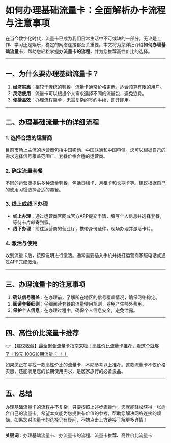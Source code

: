 # 如何办理基础流量卡：全面解析办卡流程与注意事项

在当今数字化时代，流量卡已成为我们日常生活中不可或缺的一部分。无论是工作、学习还是娱乐，稳定的网络连接都至关重要。本文将为您详细介绍**如何办理基础流量卡**，帮助您轻松掌握**办流量卡的流程**，并为您推荐高性价比的选择。

---

## 一、为什么要办理基础流量卡？

1. **经济实惠**：相较于传统的套餐，流量卡通常价格更低，适合预算有限的用户。
2. **灵活使用**：流量卡可以根据个人需求选择不同的流量包，避免浪费。
3. **便捷高效**：办理流程简单，无需复杂的签约手续，即开即用。

---

## 二、办理基础流量卡的详细流程

### 1. 选择合适的运营商
目前市场上主流的运营商包括中国移动、中国联通和中国电信。您可以根据自己的需求选择信号覆盖范围广、套餐价格合适的运营商。

### 2. 确定流量套餐
不同的运营商提供多种流量套餐，包括日租卡、月租卡和长期卡等。建议根据自己的使用习惯选择合适的套餐。

### 3. 线上或线下办理
- **线上办理**：通过运营商官网或官方APP提交申请，填写个人信息并选择套餐，等待卡片邮寄到家。
- **线下办理**：前往运营商的营业厅，携带身份证件，现场办理并激活卡片。

### 4. 激活与使用
收到流量卡后，按照说明进行激活。通常需要插入手机并拨打运营商客服电话或通过APP完成激活。

---

## 三、办理流量卡的注意事项

1. **确认信号覆盖**：在办理前，了解所在地区的信号覆盖情况，确保网络稳定。
2. **阅读套餐细则**：仔细阅读套餐的流量使用规则，避免产生额外费用。
3. **保护个人信息**：在办理过程中，确保个人信息安全，避免泄露。

---

## 四、高性价比流量卡推荐

👉 [【建议收藏】最全聚合流量卡指南来啦！高性价比流量卡推荐，看这个就够了！19元 100G长期流量卡 ！！](https://bit.ly/Liuliangka)

如果您正在寻找一款高性价比的流量卡，不妨参考以上推荐。这款流量卡不仅价格实惠，还能满足您的长期使用需求，是居家旅行的必备良品。

---

## 五、总结

办理基础流量卡的流程并不复杂，只要按照上述步骤操作，您就能轻松获得一张适合自己的流量卡。希望本文能为您提供有价值的参考，帮助您解决网络连接的烦恼。如果您对流量卡的选择仍有疑问，不妨点击上方链接了解更多详情！

---

**关键词**：办理基础流量卡、办流量卡的流程、流量卡推荐、高性价比流量卡